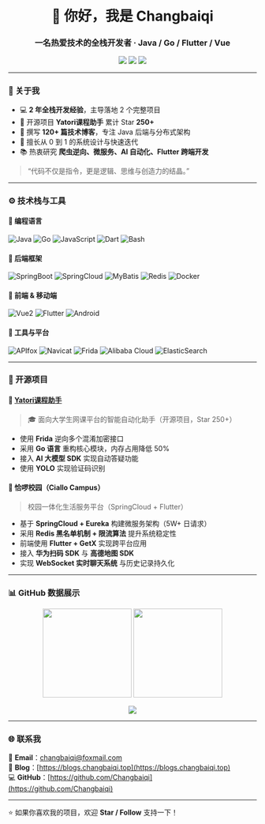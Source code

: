 <!-- 你的 GitHub 主页 README.md -->

<h1 align="center">👋 你好，我是 Changbaiqi</h1>
<h3 align="center">一名热爱技术的全栈开发者 · Java / Go / Flutter / Vue</h3>

<p align="center">
  <a href="mailto:changbaiqi@foxmail.com"><img src="https://img.shields.io/badge/Email-changbaiqi%40foxmail.com-blue?logo=gmail&logoColor=white" /></a>
  <a href="https://blogs.changbaiqi.top"><img src="https://img.shields.io/badge/Blog-Blogs.changbaiqi.top-brightgreen?logo=wordpress" /></a>
  <a href="https://github.com/Changbaiqi"><img src="https://img.shields.io/github/followers/Changbaiqi?label=GitHub%20Followers&style=social" /></a>
</p>

---

### 🧠 关于我

- 💻 **2 年全栈开发经验**，主导落地 2 个完整项目  
- 🌟 开源项目 **Yatori课程助手** 累计 Star **250+**  
- 🧩 撰写 **120+ 篇技术博客**，专注 Java 后端与分布式架构  
- 🚀 擅长从 0 到 1 的系统设计与快速迭代  
- 📚 热衷研究 **爬虫逆向、微服务、AI 自动化、Flutter 跨端开发**

> “代码不仅是指令，更是逻辑、思维与创造力的结晶。”

---

### ⚙️ 技术栈与工具

#### 💬 编程语言
![Java](https://img.shields.io/badge/Java-orange?logo=openjdk)
![Go](https://img.shields.io/badge/Go-blue?logo=go)
![JavaScript](https://img.shields.io/badge/JavaScript-yellow?logo=javascript)
![Dart](https://img.shields.io/badge/Dart-0175C2?logo=dart)
![Bash](https://img.shields.io/badge/Shell-121011?logo=gnu-bash)

#### 🧩 后端框架
![SpringBoot](https://img.shields.io/badge/SpringBoot-6DB33F?logo=springboot)
![SpringCloud](https://img.shields.io/badge/SpringCloud-6DB33F?logo=spring)
![MyBatis](https://img.shields.io/badge/MyBatis-000000?logo=databricks)
![Redis](https://img.shields.io/badge/Redis-DC382D?logo=redis)
![Docker](https://img.shields.io/badge/Docker-2496ED?logo=docker)

#### 🎨 前端 & 移动端
![Vue2](https://img.shields.io/badge/Vue2-4FC08D?logo=vue.js)
![Flutter](https://img.shields.io/badge/Flutter-02569B?logo=flutter)
![Android](https://img.shields.io/badge/Android-3DDC84?logo=android)

#### 🧰 工具与平台
![APIfox](https://img.shields.io/badge/APIfox-FF6A00?logo=swagger)
![Navicat](https://img.shields.io/badge/Navicat-13B5EC?logo=databricks)
![Frida](https://img.shields.io/badge/Frida-FF5733)
![Alibaba Cloud](https://img.shields.io/badge/AlibabaCloud-FF6A00?logo=alibabacloud)
![ElasticSearch](https://img.shields.io/badge/ElasticSearch-005571?logo=elasticsearch)

---

### 🚀 开源项目

#### 🧠 [Yatori课程助手](https://github.com/Changbaiqi/YatoriCourseHelper)
> 🎓 面向大学生网课平台的智能自动化助手（开源项目，Star 250+）

- 使用 **Frida** 逆向多个混淆加密接口  
- 采用 **Go 语言** 重构核心模块，内存占用降低 50%  
- 接入 **AI 大模型 SDK** 实现自动答疑功能  
- 使用 **YOLO** 实现验证码识别

#### 📱 恰啰校园（Ciallo Campus）
> 校园一体化生活服务平台（SpringCloud + Flutter）

- 基于 **SpringCloud + Eureka** 构建微服务架构（5W+ 日请求）  
- 采用 **Redis 黑名单机制 + 限流算法** 提升系统稳定性  
- 前端使用 **Flutter + GetX** 实现跨平台应用  
- 接入 **华为扫码 SDK** 与 **高德地图 SDK**  
- 实现 **WebSocket 实时聊天系统** 与历史记录持久化  

---

### 📊 GitHub 数据展示

<p align="center">
  <img height="180em" src="https://github-readme-stats.vercel.app/api?username=Changbaiqi&show_icons=true&theme=tokyonight&hide_border=true" />
  <img height="180em" src="https://github-readme-stats.vercel.app/api/top-langs/?username=Changbaiqi&layout=compact&theme=tokyonight&hide_border=true" />
</p>

<p align="center">
  <img src="https://github-readme-activity-graph.vercel.app/graph?username=Changbaiqi&theme=tokyo-night&hide_border=true" />
</p>

---

### 🌐 联系我

📧 **Email**：changbaiqi@foxmail.com  
📰 **Blog**：[https://blogs.changbaiqi.top](https://blogs.changbaiqi.top)  
💻 **GitHub**：[https://github.com/Changbaiqi](https://github.com/Changbaiqi)

---

⭐️ 如果你喜欢我的项目，欢迎 **Star / Follow** 支持一下！
